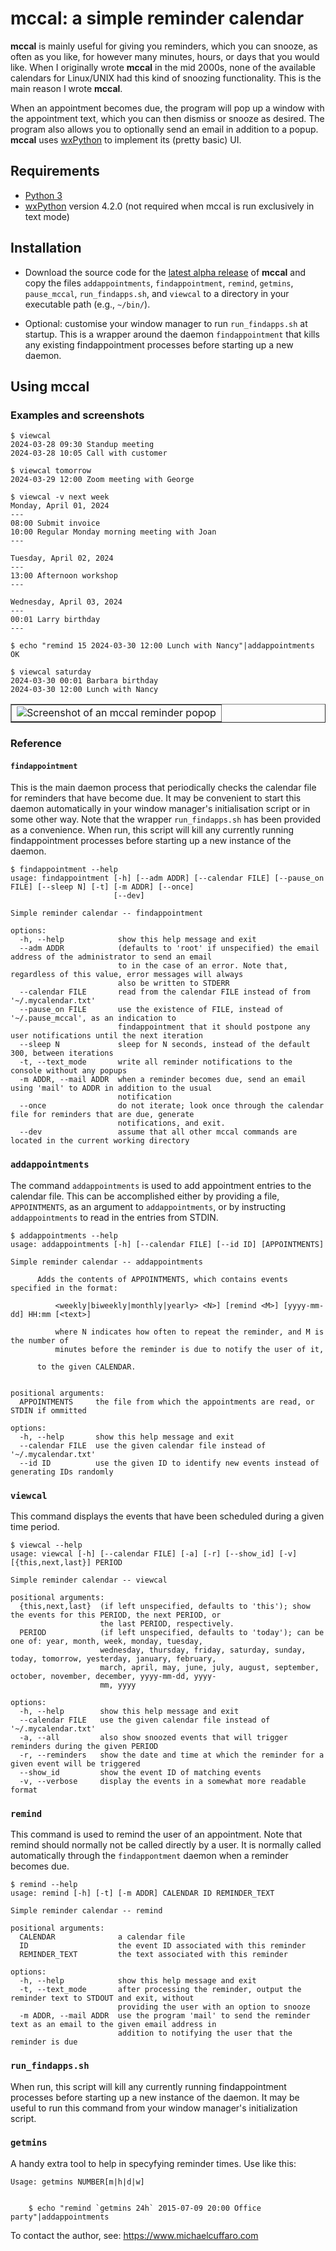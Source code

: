 # **mccal**: a simple reminder calendar

**mccal** is mainly useful for giving you reminders, which
you can snooze, as often as you like, for however many minutes, hours, or
days that you would like. When I originally wrote **mccal** in the mid 2000s,
none of the available calendars for Linux/UNIX had this kind of snoozing
functionality. This is the main reason I wrote **mccal**.

When an appointment becomes due, the program will pop up a window with the
appointment text, which you can then dismiss or snooze as desired. The
program also allows you to optionally send an email in addition to a
popup. **mccal** uses [wxPython](https://wxpython.org/) to implement its
(pretty basic) UI.

## Requirements

- [Python 3](https://docs.python.org/3/index.html)
- [wxPython](https://wxpython.org/) version 4.2.0 (not required when mccal is
  run exclusively in text mode)

## Installation

- Download the source code for the [latest
  alpha
  release](https://github.com/lmcmicu/mccal/releases/tag/v0.2.0-alpha.4) of
  **mccal** and
  copy the files `addappointments`, `findappointment`, `remind`, `getmins`,
  `pause_mccal`, `run_findapps.sh`, and `viewcal` to a directory in your
  executable path (e.g., `~/bin/`).

- Optional: customise your window manager to run `run_findapps.sh` at
  startup. This is a wrapper around the daemon `findappointment` that kills any
  existing findappointment processes before starting up a new daemon.

## Using **mccal**

### Examples and screenshots

```
$ viewcal
2024-03-28 09:30 Standup meeting
2024-03-28 10:05 Call with customer
```

```
$ viewcal tomorrow
2024-03-29 12:00 Zoom meeting with George
```

```
$ viewcal -v next week
Monday, April 01, 2024
---
08:00 Submit invoice
10:00 Regular Monday morning meeting with Joan
---

Tuesday, April 02, 2024
---
13:00 Afternoon workshop
---

Wednesday, April 03, 2024
---
00:01 Larry birthday
---
```

```
$ echo "remind 15 2024-03-30 12:00 Lunch with Nancy"|addappointments 
OK

$ viewcal saturday
2024-03-30 00:01 Barbara birthday
2024-03-30 12:00 Lunch with Nancy
```

<table border="1" style="margin-left: auto; margin-right: auto;">
<tr>
    <td>
    <img alt="Screenshot of an mccal reminder popop" src="mccal_reminder.png" />
    </td>
</tr>
</table>

### Reference

#### `findappointment`

This is the main daemon process that periodically checks the calendar file for
reminders that have become due. It may be convenient to start this daemon
automatically in your window manager's initialisation script or in some other
way. Note that the wrapper `run_findapps.sh` has been provided as a
convenience. When run, this script will kill any currently running
findappointment processes before starting up a new instance of the daemon.

```
$ findappointment --help
usage: findappointment [-h] [--adm ADDR] [--calendar FILE] [--pause_on FILE] [--sleep N] [-t] [-m ADDR] [--once]
                       [--dev]

Simple reminder calendar -- findappointment

options:
  -h, --help            show this help message and exit
  --adm ADDR            (defaults to 'root' if unspecified) the email address of the administrator to send an email
                        to in the case of an error. Note that, regardless of this value, error messages will always
                        also be written to STDERR
  --calendar FILE       read from the calendar FILE instead of from '~/.mycalendar.txt'
  --pause_on FILE       use the existence of FILE, instead of '~/.pause_mccal', as an indication to
                        findappointment that it should postpone any user notifications until the next iteration
  --sleep N             sleep for N seconds, instead of the default 300, between iterations
  -t, --text_mode       write all reminder notifications to the console without any popups
  -m ADDR, --mail ADDR  when a reminder becomes due, send an email using 'mail' to ADDR in addition to the usual
                        notification
  --once                do not iterate; look once through the calendar file for reminders that are due, generate
                        notifications, and exit.
  --dev                 assume that all other mccal commands are located in the current working directory
```


### `addappointments`

The command `addappointments` is used to add appointment entries to the
calendar file. This can be accomplished either by providing a file,
`APPOINTMENTS`, as an argument to `addappointments`, or by instructing
`addappointments` to read in the entries from STDIN.

```
$ addappointments --help
usage: addappointments [-h] [--calendar FILE] [--id ID] [APPOINTMENTS]

Simple reminder calendar -- addappointments

      Adds the contents of APPOINTMENTS, which contains events specified in the format:

          <weekly|biweekly|monthly|yearly> <N>] [remind <M>] [yyyy-mm-dd] HH:mm [<text>]

          where N indicates how often to repeat the reminder, and M is the number of
          minutes before the reminder is due to notify the user of it,

      to the given CALENDAR.
      

positional arguments:
  APPOINTMENTS     the file from which the appointments are read, or STDIN if ommitted

options:
  -h, --help       show this help message and exit
  --calendar FILE  use the given calendar file instead of '~/.mycalendar.txt'
  --id ID          use the given ID to identify new events instead of generating IDs randomly
```

### `viewcal`

This command displays the events that have been scheduled during a given time
period.

```
$ viewcal --help
usage: viewcal [-h] [--calendar FILE] [-a] [-r] [--show_id] [-v] [{this,next,last}] PERIOD

Simple reminder calendar -- viewcal

positional arguments:
  {this,next,last}  (if left unspecified, defaults to 'this'); show the events for this PERIOD, the next PERIOD, or
                    the last PERIOD, respectively.
  PERIOD            (if left unspecified, defaults to 'today'); can be one of: year, month, week, monday, tuesday,
                    wednesday, thursday, friday, saturday, sunday, today, tomorrow, yesterday, january, february,
                    march, april, may, june, july, august, september, october, november, december, yyyy-mm-dd, yyyy-
                    mm, yyyy

options:
  -h, --help        show this help message and exit
  --calendar FILE   use the given calendar file instead of '~/.mycalendar.txt'
  -a, --all         also show snoozed events that will trigger reminders during the given PERIOD
  -r, --reminders   show the date and time at which the reminder for a given event will be triggered
  --show_id         show the event ID of matching events
  -v, --verbose     display the events in a somewhat more readable format
```

### `remind`

This command is used to remind the user of an appointment. Note that remind
should normally not be called directly by a user. It is normally called
automatically through the `findappontment` daemon when a reminder becomes due.

```
$ remind --help
usage: remind [-h] [-t] [-m ADDR] CALENDAR ID REMINDER_TEXT

Simple reminder calendar -- remind

positional arguments:
  CALENDAR              a calendar file
  ID                    the event ID associated with this reminder
  REMINDER_TEXT         the text associated with this reminder

options:
  -h, --help            show this help message and exit
  -t, --text_mode       after processing the reminder, output the reminder text to STDOUT and exit, without
                        providing the user with an option to snooze
  -m ADDR, --mail ADDR  use the program 'mail' to send the reminder text as an email to the given email address in
                        addition to notifying the user that the reminder is due
```

### `run_findapps.sh`

When run, this script will kill any currently running findappointment processes
before starting up a new instance of the daemon. It may be useful to run this
command from your window manager's initialization script.

### `getmins`

A handy extra tool to help in specyfying reminder times. Use like this:

    Usage: getmins NUMBER[m|h|d|w]


        $ echo "remind `getmins 24h` 2015-07-09 20:00 Office party"|addappointments 

To contact the author, see: https://www.michaelcuffaro.com
